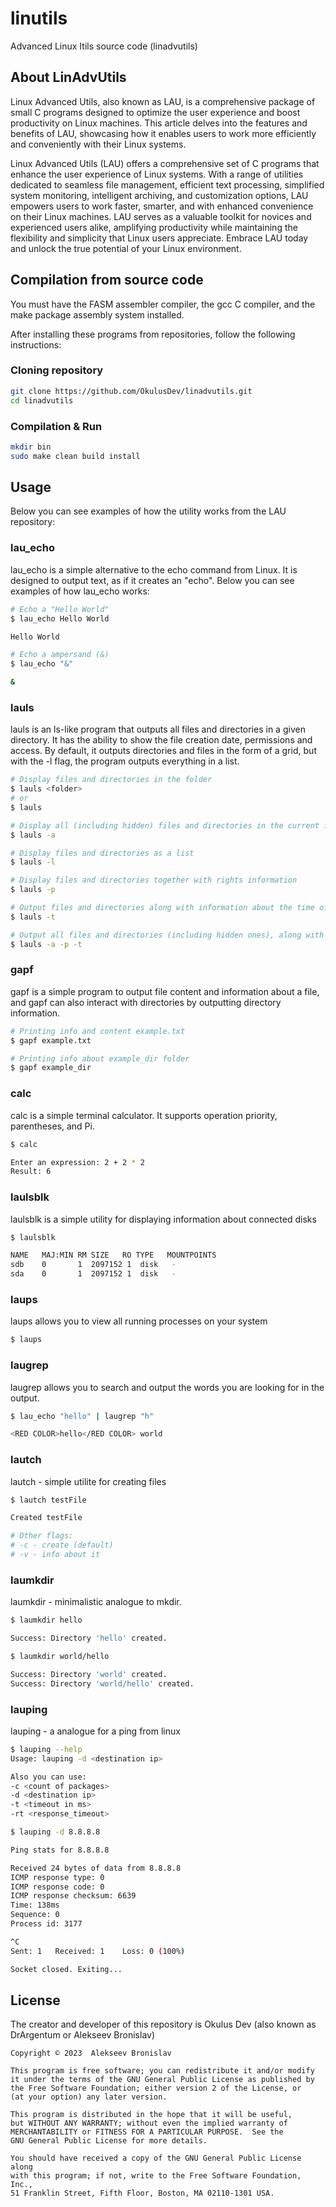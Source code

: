 # linutils
Advanced Linux Itils source code (linadvutils)

## About LinAdvUtils
Linux Advanced Utils, also known as LAU, is a comprehensive package of small C programs designed to optimize the user experience and boost productivity on Linux machines. This article delves into the features and benefits of LAU, showcasing how it enables users to work more efficiently and conveniently with their Linux systems.

Linux Advanced Utils (LAU) offers a comprehensive set of C programs that enhance the user experience of Linux systems. With a range of utilities dedicated to seamless file management, efficient text processing, simplified system monitoring, intelligent archiving, and customization options, LAU empowers users to work faster, smarter, and with enhanced convenience on their Linux machines. LAU serves as a valuable toolkit for novices and experienced users alike, amplifying productivity while maintaining the flexibility and simplicity that Linux users appreciate. Embrace LAU today and unlock the true potential of your Linux environment.

## Compilation from source code
You must have the FASM assembler compiler, the gcc C compiler, and the make package assembly system installed.

After installing these programs from repositories, follow the following instructions:

### Cloning repository

```bash
git clone https://github.com/OkulusDev/linadvutils.git
cd linadvutils
```

### Compilation & Run

```bash
mkdir bin
sudo make clean build install
```

## Usage
Below you can see examples of how the utility works from the LAU repository:

### lau_echo
lau_echo is a simple alternative to the echo command from Linux. It is designed to output text, as if it creates an "echo". Below you can see examples of how lau_echo works:

```bash
# Echo a "Hello World"
$ lau_echo Hello World

Hello World

# Echo a ampersand (&)
$ lau_echo "&"

&
```

### lauls
lauls is an ls-like program that outputs all files and directories in a given directory. It has the ability to show the file creation date, permissions and access. By default, it outputs directories and files in the form of a grid, but with the -l flag, the program outputs everything in a list.

```bash
# Display files and directories in the folder
$ lauls <folder>
# or
$ lauls

# Display all (including hidden) files and directories in the current folder
$ lauls -a

# Display files and directories as a list
$ lauls -l

# Display files and directories together with rights information
$ lauls -p

# Output files and directories along with information about the time of change
$ lauls -t

# Output all files and directories (including hidden ones), along with permissions and modification time information
$ lauls -a -p -t
```

### gapf
gapf is a simple program to output file content and information about a file, and gapf can also interact with directories by outputting directory information.

```bash
# Printing info and content example.txt
$ gapf example.txt

# Printing info about example_dir folder
$ gapf example_dir
```

### calc
calc is a simple terminal calculator. It supports operation priority, parentheses, and Pi.

```bash
$ calc

Enter an expression: 2 + 2 * 2
Result: 6
```

### laulsblk
laulsblk is a simple utility for displaying information about connected disks

```bash
$ laulsblk

NAME   MAJ:MIN RM SIZE   RO TYPE   MOUNTPOINTS
sdb    0       1  2097152 1  disk   -
sda    0       1  2097152 1  disk   -
```

### laups
laups allows you to view all running processes on your system

```bash
$ laups
```

### laugrep
laugrep allows you to search and output the words you are looking for in the output.

```bash
$ lau_echo "hello" | laugrep "h"

<RED COLOR>hello</RED COLOR> world
```

### lautch
lautch - simple utilite for creating files

```bash
$ lautch testFile

Created testFile

# Other flags:
# -c - create (default)
# -v - info about it
```

### laumkdir
laumkdir - minimalistic analogue to mkdir.

```bash
$ laumkdir hello

Success: Directory 'hello' created.

$ laumkdir world/hello

Success: Directory 'world' created.
Success: Directory 'world/hello' created.
```

### lauping
lauping - a analogue for a ping from linux

```bash
$ lauping --help
Usage: lauping -d <destination ip>

Also you can use:
-c <count of packages>
-d <destination ip>
-t <timeout in ms>
-rt <response_timeout>

$ lauping -d 8.8.8.8

Ping stats for 8.8.8.8

Received 24 bytes of data from 8.8.8.8
ICMP response type: 0
ICMP response code: 0
ICMP response checksum: 6639
Time: 138ms
Sequence: 0
Process id: 3177

^C
Sent: 1   Received: 1    Loss: 0 (100%)

Socket closed. Exiting...
```

## License

The creator and developer of this repository is Okulus Dev (also known as DrArgentum or Alekseev Bronislav)

	Copyright © 2023  Alekseev Bronislav

    This program is free software; you can redistribute it and/or modify
    it under the terms of the GNU General Public License as published by
    the Free Software Foundation; either version 2 of the License, or
    (at your option) any later version.

    This program is distributed in the hope that it will be useful,
    but WITHOUT ANY WARRANTY; without even the implied warranty of
    MERCHANTABILITY or FITNESS FOR A PARTICULAR PURPOSE.  See the
    GNU General Public License for more details.

    You should have received a copy of the GNU General Public License along
    with this program; if not, write to the Free Software Foundation, Inc.,
    51 Franklin Street, Fifth Floor, Boston, MA 02110-1301 USA.
